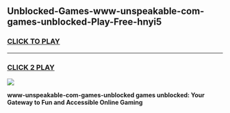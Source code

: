 
## Unblocked-Games-www-unspeakable-com-games-unblocked-Play-Free-hnyi5
<h3>
<a href="https://premium76.site?title=www-unspeakable-com-games-unblocked&ref=09A">CLICK TO PLAY</a></h3>
<hr>

<h3>
<a href="https://premium76.site?title=www-unspeakable-com-games-unblocked&ref=09A">CLICK 2 PLAY</a>
  
</h3>

<a href="https://premium76.site?title=www-unspeakable-com-games-unblocked&ref=09A"><img src="https://clearcache.store/games.png"></a>


**www-unspeakable-com-games-unblocked games unblocked: Your Gateway to Fun and Accessible Online Gaming**
